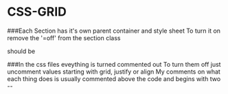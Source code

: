 # CSS-GRID
###Each Section has it's own parent container and style sheet
To turn it on remove the '=off' from the section class
<section class="element_container=OFF"> should be <section class="element_container">
  
###In the css files eveything is turned commented out
To turn them off just uncomment values starting with grid, justify or align
My comments on what each thing does is usually commented above the code and begins with two --
